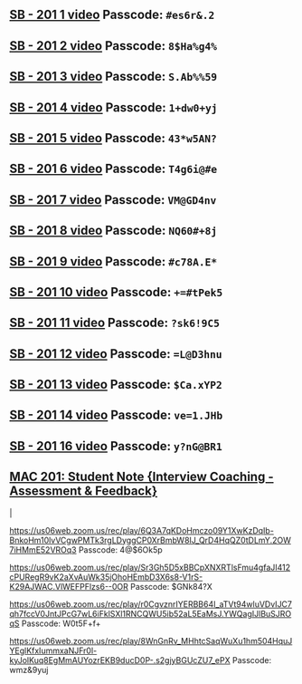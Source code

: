 [SB - 201 1 video](https://us06web.zoom.us/rec/play/SN7FxMDAv9a_b-obYBFA57apNjfMiN95OEbp1F3LUizzxjm760rZwEve96_D0PmWjGmS50k9FVrrSjQv.74SIoKtA1P_2mTOT)
Passcode: ```#es6r&.2```
-------------


[SB - 201 2 video](https://us06web.zoom.us/rec/play/5xnFMTyx6jdBccG-OAniR-EkNQ_ksCGqpTBq5t9pjg_gzHpjTNOqjk_qqecyoA0Y3DokIiTynSGn3h_A.BJCniII5o46qwOnc) 
Passcode: ```8$Ha%g4%```
-------------



[SB - 201 3 video](https://us06web.zoom.us/rec/play/Xw58twdOMgCS3riZ11hLpTGzrRhZ5eFwwFm-CbwPfPqxvbnXrNSrV7LfdDTKKJfAibV5BKWEz7JJv7qv.oAfTxeXQOWN7awXj) 
Passcode: ```S.Ab%%59```
-------------



[SB - 201 4 video](https://us06web.zoom.us/rec/play/V70gAWQFCGToJXs4hHNDE-1zUr__FMSWiJWqV8ugNAS4YNCMKRbRjSMhB6aIbwbPfrYjxlb0lZhx3tpB.YRlOGYKgh3TYWOEe) 
Passcode: ```1+dw0+yj```
-------------



[SB - 201 5 video](https://us06web.zoom.us/rec/play/c5bLGIrzqy5YlKgr-lj0-zRaRoT-aRNL87iy27FHdu16Ur9VPb2xtfOol8FxUpAz8SkZz2SVjnPkX1DX.7PCnnvlXO_DSoDzp)
Passcode: ```43*w5AN?```
-------------


[SB - 201 6 video](https://us06web.zoom.us/rec/play/DULE3aRfP_tOVVkz9WbPa4vSk7PwPOkiNaylUZHN3qrlRh1_dC4f8LWlHFIKeYsN1IREbPOvfHUVGc5m.vdaooiXsDEMgOIbZ)
Passcode: ```T4g6i@#e```
-------------


[SB - 201 7 video](https://us06web.zoom.us/rec/play/5dWRi_UGqgy8VKI-QMFfZSOTR9SeG7aj1bZOIRK4GCybj83He89nychRiIbLKfcAher8a2SnhOlCTSPZ.oQ4eEHe2OAAbkp64)
Passcode: ```VM@GD4nv```
-------------


[SB - 201 8 video](https://us06web.zoom.us/rec/play/BeZZ1DdcNCu7hAv8wcOAHS5c3c6v-G8gn2ktXxD3PBOd4gnVFu3b2bUJgoCbbQJCT2wgnDyU18c7v56S.SYxiQcC9gqjTgFfi)
Passcode: ```NQ60#+8j```
-------------


[SB - 201 9 video](https://us06web.zoom.us/rec/play/FUxtb-ttEVqUTa0wpq-Hzx7AUpGtXPUxJX3DrbH2KMR9UztCdhKtsKtArlAeM0LSVOd9_YtW6nC1nRA.zZCh0DEkT1nXXUSF)
Passcode: ```#c78A.E*```
-------------


[SB - 201 10 video](https://us06web.zoom.us/rec/play/csqPlG1Xv0OaQKBPXrAJxqJVLnQlOXoZnHlYWVMe6SlyFCgha7BsrQrR2yv6ogwZCNygfmLL1ZlmgHNg.9v5gmVoaB9ZhvM70)
Passcode: ```+=#tPek5```
--------------


[SB - 201 11 video](https://us06web.zoom.us/rec/play/OrDHh-z_xXVDNXDJZRIBj5wb629HYwd-0ShI4GYyGIGQDlUmgeT4EYwjQf5fjqIxVkeNMeLTaoMMNuFt.MpzSXpSsFud5Zor0)
Passcode: ```?sk6!9C5```
--------------


[SB - 201 12 video](https://us06web.zoom.us/rec/play/YmEsm2Z9w0f2gNdiDxVjFUFqv41iHm_nuy4saAr3Kaf_t6NWN5m5gwDUANpBDysLGQKJiR8R3WT7EQXJ.E9CZnAX1Tnj8tFC5)
Passcode: ```=L@D3hnu```
--------------


[SB - 201 13 video](https://us06web.zoom.us/rec/play/0YNHBKWPb3J1sfFN3Lf9FOanoiC2sLRFUrcRFCQMy99LYNNO0-e-WNTNvrvVXQodnmrU0YVlPxch5YyA.MjzECH_AZMdDMeX1)
Passcode: ```$Ca.xYP2```
--------------


[SB - 201 14 video](https://us06web.zoom.us/rec/play/CVnAPKMltj_XkSONXPtAQ3FYnsFK16xf-8kDgu7pbdh1HTahnUDyNgJkkEbDv5It1z-U5ltB5wbq7Ya-.cNPrYhCzRLKZEfeK)
Passcode: ```ve=1.JHb```
--------------


[SB - 201 16 video](https://us06web.zoom.us/rec/play/AIRHeev1lGfPIQmyw9ST9tpUT2Uek2ses1rhvgoqCDyxpUC3Ny4s1knF5qYTDQgMpKAVWaEswZYXvoex.qlKXNNzJUFKd4jan)
Passcode: ```y?nG@BR1```
--------------

[MAC 201: Student Note {Interview Coaching - Assessment & Feedback}](https://drive.google.com/file/d/1RFEfJkWq6mlmMxyduQEYJmOV4oztlB8X/view)
--------------
|

https://us06web.zoom.us/rec/play/6Q3A7qKDoHmczo09Y1XwKzDqIb-BnkoHm10lvVCgwPMTk3rgLDyggCP0XrBmbW8IJ_QrD4HqQZ0tDLmY.2OW7iHMmE52VROq3
Passcode: 4@$6Ok5p


https://us06web.zoom.us/rec/play/Sr3Gh5D5xBBCpXNXRTlsFmu4gfaJI412cPURegR9vK2aXvAuWk35jOhoHEmbD3X6s8-V1rS-K29AJWAC.VlWEFPFlzs6--0OR
Passcode: $GNk84?X

https://us06web.zoom.us/rec/play/r0CgvznrIYERBB64I_aTVt94wluVDvIJC7qh7fccV0JntJPcG7wL6iFklSXl1RNCQWU5ib52aL5EaMsJ.YWQagIJlBuSJROqS
Passcode: W0t5F+f+

https://us06web.zoom.us/rec/play/8WnGnRv_MHhtcSaqWuXu1hm504HquJYEglKfxIummxaNJFr0l-kyJolKuq8EgMmAUYozrEKB9ducD0P-.s2gjyBGUcZU7_ePX
Passcode: wmz&9yuj




















